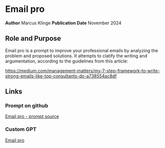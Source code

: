 # Email pro 
**Author** Marcus Klinge
**Publication Date** November 2024
## Role and Purpose
Email pro is a prompt to improve your professional emails by analyzing the problem and proposed solutions.
It attempts to clatify the writing and argumentation, according to the guidelines from this article:

https://medium.com/management-matters/my-7-step-framework-to-write-strong-emails-like-top-consultants-do-a738554ac8df


## Links
### Prompt on github
[Email pro - prompt source](https://github.com/zielperson/AI-whispers/blob/master/emailpro/system.md)
### Custom GPT
[Email pro](https://chatgpt.com/g/g-673dc313ac9c8191b812c02569be155e-email-pro)
